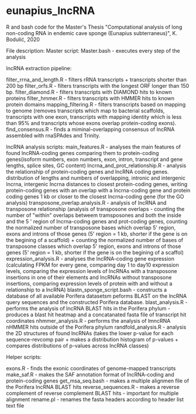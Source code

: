 # eunapius_lncRNA
R and bash code for the Master's Thesis "Computational analysis of long non-coding RNA in endemic cave sponge (Eunapius subterraneus)", K. Bodulić, 2020

File description:
Master script: Master.bash - executes every step of the analysis



lncRNA extraction pipeline:

filter_rrna_and_length.R - filters rRNA transcripts + transcripts shorter than 200 bp
filter_orfs.R - filters transcripts with the longest ORF longer than 150 bp.
filter_diamond.R - filters transcripts with DIAMOND hits to known proteins
filter_hmmer.R - filters transcripts with HMMER hits to known protein domains
mapping_filtering.R - filters transcripts based on mapping to genome (removes transcripts which map to bacterial scaffolds, transcripts with one exon, transcripts with mapping identity which is less than 95% and transcripts whose exons overlap protein-coding exons).
find_consensus.R - finds a miminal-overlapping consensus of lncRNA assembled with rnaSPAdes and Trinity. 


lncRNA analysis scripts:
main_features.R - analyses the main features of found lncRNA-coding genes comparing them to protein-coding genes(isoform numbers, exon numbers, exon, intron, transcript and gene lengths, splice sites, GC content)
lncrna_and_prot_relationship.R - analysis the relationship of protein-coding genes and lncRNA coding genes. distribution of lengths and numbers of overlapping, intronic and intergenic lncrna, intergenic lncrna distances to closest protein-coding genes, writing protein-coding genes with an overlap with a lncrna-coding gene and protein coding genes 1 kb or closer to the closest lncrna-coding gene (for the GO analysis)
transposone_overlap.analysis.R - analysis of lncRNA and transposone relationship (analysis of transposone overlaps - counting the number of "within" overlaps betweem tramsposones and both the inside and the 5 ' region of lncrna-coding genes and prot-coding genes, counting the normalized number of transposone bases which overlap 5' region, exons and introns of those genes (5' region = 1 kb, shorter if the gene is on the begining of a scaffold) + counting the normalized number of bases of transposone classes which overlap 5' region, exons and introns of those genes (5' region = 1 kb, shorter if the gene is on the begining of a scaffol)
expression_analysis.R - analyses the lncRNA-coding gene expression (calculating FPKM for every gene, comparing day 1 to day10 expression levels, comparing the expression levels of lncRNAs with a transposone insertions in one of their elements and lncRNAs without transposone insertions, comparing expression levels of protein with and without a relationship to a lncRNA)
blastn_sponge_script.bash - constructs a database of all available Porifera datasetsm peforms BLAST on the lncRNA query sequences and the constructed Porifera database.
blast_analysis.R - performs the analysis of lncRNA BLAST hits in the Porifera phylum -  produces a blast hit heatmap and a concatanated fasta file of  transcript hit coordinates
nhmmer_analysis.R - performs the analysis of lmncRNA nHMMER hits outside of the Porifera phylum
randfold_analysis.R - analysis the 2D structures of found lncRNAs (takes the lower p-value for each sequence-revcomp pair + makes a distribution histogram of p-values + compares distributions of p-values across lncRNA classes)



Helper scripts:

exons.R - finds the exonic coordinates of genome-mapped transcripts
make_saf.R - makes the SAF annotation format of lncRNA-coding and protein-coding genes
get_msa_seq.bash - makes a multiple alignmen file of the Porifera lncRNA BLAST hits
reverse_sequences.R - makes a reverse complement of reverse complement BLAST hits - important for multiple alignment
rename.pl - renames the fasta headers according to header list text file
